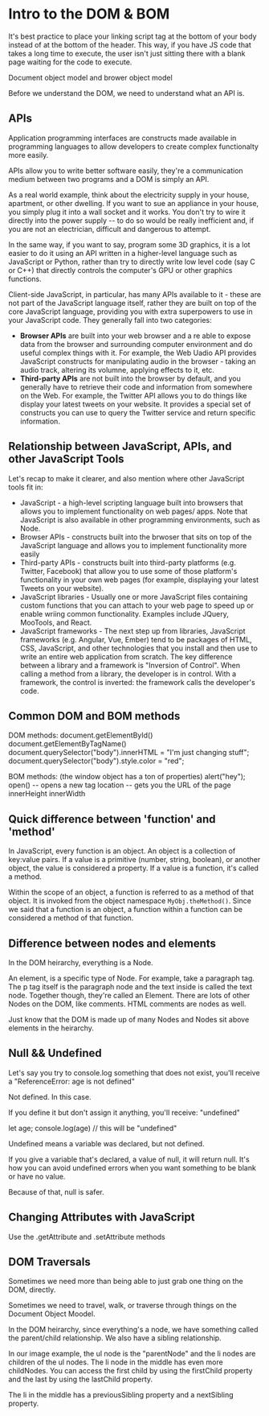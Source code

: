 # Intro to the DOM & BOM #
It's best practice to place your linking script tag at the bottom of your body instead of at the bottom of the header.
This way, if you have JS code that takes a long time to execute, the user isn't just sitting there with a blank page waiting for the code to execute.

Document object model and brower object model

Before we understand the DOM, we need to understand what an API is.

## APIs ##
Application programming interfaces are constructs made available in programming languages to allow developers to create complex functionalty more easily.

APIs allow you to write better software easily, they're a communication medium between two programs and a DOM is simply an API.

As a real world example, think about the electricity supply in your house, apartment, or other dwelling. If you want to sue an appliance in your house, you simply plug it into a wall socket and it works. You don't try to wire it directly into the power supply -- to do so would be really inefficient and, if you are not an electrician, difficult and dangerous to attempt.

In the same way, if you want to say, program some 3D graphics, it is a lot easier to do it using an API written in a higher-level language such as JavaScript or Python, rather than try to directly write low level code (say C or C++) that directly controls the computer's GPU or other graphics functions.

Client-side JavaScript, in particular, has many APIs available to it - these are not part of the JavaScript language itself, rather they are built on top of the core JavaScript language, providing you with extra superpowers to use in your JavaScript code. They generally fall into two categories:

  * **Browser APIs** are built into your web browser and a re able to expose data from the browser and surrounding computer environment and do useful complex things with it. For example, the Web Uadio API provides JavaScript constructs for manipulating audio in the browser - taking an audio track, altering its volumne, applying effects to it, etc.
  * **Third-party APIs** are not built into the browser by default, and you generally have to retrieve their code and information from somewhere on the Web. For example, the Twitter API allows you to do things like display your latest tweets on your website. It provides a special set of constructs you can use to query the Twitter service and return specific information.

## Relationship between JavaScript, APIs, and other JavaScript Tools ##
Let's recap to make it clearer, and also mention where other JavaScript tools fit in:
  * JavaScript - a high-level scripting language built into browsers that allows you to implement functionality on web pages/ apps. Note that JavaScript is also available in other programming environments, such as Node.
  * Browser APIs - constructs built into the brwoser that sits on top of the JavaScript language and allows you to implement functionality more easily
  * Third-party APIs - constructs built into third-party platforms (e.g. Twitter, Facebook) that allow you to use some of those platform's functionality in your own web pages (for example, displaying your latest Tweets on your website).
  * JavaScript libraries - Usually one or more JavaScript files containing custom functions that you can attach to your web page to speed up or enable wriing common functionality. Examples include JQuery, MooTools, and React.
  * JavaScript frameworks - The next step up from libraries, JavaScript frameworks (e.g. Angular, Vue, Ember) tend to be packages of HTML, CSS, JavaScript, and other technologies that you install and then use to write an entire web application from scratch. The key difference between a library and a framework is "Inversion of Control". When calling a method from a library, the developer is in control. With a framework, the control is inverted: the framework calls the developer's code.

## Common DOM and BOM methods ##
DOM methods:
document.getElementById()
document.getElementByTagName()
document.querySelector("body").innerHTML = "I'm just changing stuff";
document.querySelector("body").style.color = "red";

BOM methods: (the window object has a ton of properties)
alert("hey");
open() -- opens a new tag
location -- gets you the URL of the page
innerHeight
innerWidth


## Quick difference between 'function' and 'method' ##
In JavaScript, every function is an object. An object is a collection of key:value pairs. If a value is a primitive (number, string, boolean), or another object, the value is considered a property. If a value is a function, it's called a method.

Within the scope of an object, a function is referred to as a method of that object. It is invoked from the object namespace `MyObj.theMethod()`. Since we said that a function is an object, a function within a function can be considered a method of that function.

## Difference between nodes and elements ##
In the DOM heirarchy, everything is a Node.

An element, is a specific type of Node. For example, take a paragraph tag. The p tag itself is the paragraph node and the text inside is called the text node. Together though, they're called an Element. There are lots of other Nodes on the DOM, like comments. HTML comments are nodes as well.

Just know that the DOM is made up of many Nodes and Nodes sit above elements in the heirarchy.

## Null && Undefined ##
Let's say you try to console.log something that does not exist, you'll receive a "ReferenceError: age is not defined"

Not defined. In this case.

If you define it but don't assign it anything, you'll receive: "undefined"

let age;
console.log(age) // this will be "undefined"

Undefined means a variable was declared, but not defined.

If you give a variable that's declared, a value of null, it will return null. It's how you can avoid undefined errors when you want something to be blank or have no value.

Because of that, null is safer.

## Changing Attributes with JavaScript ##
Use the .getAttribute and .setAttribute methods

## DOM Traversals ##
Sometimes we need more than being able to just grab one thing on the DOM, directly.

Sometimes we need to travel, walk, or traverse through things on the Document Object Moodel.

In the DOM heirarchy, since everything's a node, we have something called the parent/child relationship. We also have a sibling relationship.

In our image example, the ul node is the "parentNode" and the li nodes are children of the ul nodes. The li node in the middle has even more childNodes. You can access the first child by using the firstChild property and the last by using the lastChild property.

The li in the middle has a previousSibling property and a nextSibling property.
